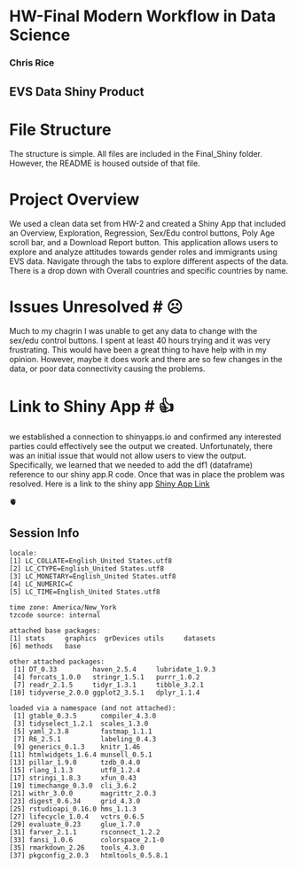 # HW-Final Modern Workflow in Data Science
### Chris Rice
## EVS Data Shiny Product

# File Structure #
The structure is simple. All files are included in the Final_Shiny folder. However, the README is housed outside of that file. 

# Project Overview #

We used a clean data set from HW-2 and created a Shiny App that included an Overview, Exploration, Regression, Sex/Edu control buttons, Poly Age scroll bar, and a Download Report button. This application allows users to explore and analyze attitudes towards gender roles and immigrants using EVS data. Navigate through the tabs to explore different aspects of the data. There is a drop down with Overall countries and specific countries by name. 


# Issues Unresolved # ☹️

Much to my chagrin I was unable to get any data to change with the sex/edu control buttons. I spent at least 40 hours trying and it was very frustrating. This would have been a great thing to have help with in my opinion. However, maybe it does work and there are so few changes in the data, or poor data connectivity causing the problems. 


# Link to Shiny App # 👍
we established a connection to shinyapps.io and confirmed any interested parties could effectively see the output we created. Unfortunately, there was an initial issue that would not allow users to view the output. Specifically, we learned that we needed to add the df1 (dataframe) reference to our shiny app.R code. Once that was in place the problem was resolved. Here is a link to the shiny app [Shiny App Link](https://crice0023.shinyapps.io/Final_Shiny/)

:anatomical_heart: 

## Session Info

```
locale:
[1] LC_COLLATE=English_United States.utf8 
[2] LC_CTYPE=English_United States.utf8   
[3] LC_MONETARY=English_United States.utf8
[4] LC_NUMERIC=C                          
[5] LC_TIME=English_United States.utf8    

time zone: America/New_York
tzcode source: internal

attached base packages:
[1] stats     graphics  grDevices utils     datasets 
[6] methods   base     

other attached packages:
 [1] DT_0.33         haven_2.5.4     lubridate_1.9.3
 [4] forcats_1.0.0   stringr_1.5.1   purrr_1.0.2    
 [7] readr_2.1.5     tidyr_1.3.1     tibble_3.2.1   
[10] tidyverse_2.0.0 ggplot2_3.5.1   dplyr_1.1.4    

loaded via a namespace (and not attached):
 [1] gtable_0.3.5      compiler_4.3.0   
 [3] tidyselect_1.2.1  scales_1.3.0     
 [5] yaml_2.3.8        fastmap_1.1.1    
 [7] R6_2.5.1          labeling_0.4.3   
 [9] generics_0.1.3    knitr_1.46       
[11] htmlwidgets_1.6.4 munsell_0.5.1    
[13] pillar_1.9.0      tzdb_0.4.0       
[15] rlang_1.1.3       utf8_1.2.4       
[17] stringi_1.8.3     xfun_0.43        
[19] timechange_0.3.0  cli_3.6.2        
[21] withr_3.0.0       magrittr_2.0.3   
[23] digest_0.6.34     grid_4.3.0       
[25] rstudioapi_0.16.0 hms_1.1.3        
[27] lifecycle_1.0.4   vctrs_0.6.5      
[29] evaluate_0.23     glue_1.7.0       
[31] farver_2.1.1      rsconnect_1.2.2  
[33] fansi_1.0.6       colorspace_2.1-0 
[35] rmarkdown_2.26    tools_4.3.0      
[37] pkgconfig_2.0.3   htmltools_0.5.8.1

```
